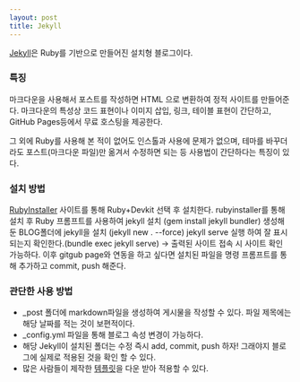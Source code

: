 ```yaml
---
layout: post
title: Jekyll
---
```


[Jekyll](https://jekyllrb.com)은 Ruby를 기반으로 만들어진 설치형 블로그이다.

### 특징

마크다운을 사용해서 포스트를 작성하면 HTML 으로 변환하여 정적 사이트를 만들어준다. 마크다운의 특성상 코드 표현이나 이미지 삽입, 링크, 테이블 표현이 간단하고, GitHub Pages등에서 무료 호스팅을 제공한다.

그 외에 Ruby를 사용해 본 적이 없어도 인스톨과 사용에 문제가 없으며, 테마를 바꾸더라도 포스트(마크다운 파일)만 옮겨서 수정하면 되는 등 사용법이 간단하다는 특징이 있다.

### 설치 방법

[RubyInstaller](https://rubyinstaller.org/) 사이트를 통해 Ruby+Devkit 선택 후 설치한다. rubyinstaller를 통해 설치 후 Ruby 프롬프트를 사용하여 jekyll 설치 (gem install jekyll bundler) 생성해둔 BLOG폴더에 jekyll을 설치 (jekyll new . --force) jekyll serve 실행 하여 잘 표시되는지 확인한다.(bundle exec jekyll serve) → 출력된 사이트 접속 시 사이트 확인 가능하다. 이후 gitgub page와 연동을 하고 싶다면 설치된 파일을 명령 프롬프트를 통해 추가하고 commit, push 해준다.

### 관단한 사용 방법

* _post 폴더에 markdown파일을 생성하여 게시물을 작성할 수 있다.
파일 제목에는 해당 날짜를 적는 것이 보편적이다.
* _config.yml 파일을 통해 블로그 속성 변경이 가능하다.
* 해당 Jekyll이 설치된 폴더는 수정 즉시 add, commit, push 하자! 그래야지 블로그에 실제로 적용된 것을 확인 할 수 있다.
* 많은 사람들이 제작한 [템플릿](http://jekyllthemes.org/)을 다운 받아 적용할 수 있다.